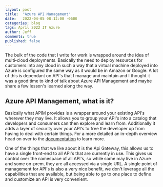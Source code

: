 ```yaml
---
layout: post
title:  "Azure API Management"
date:   2022-04-05 08:12:00 -0600
categories: blog
tags: April 2022 IT Azure
author: Jeff
comments: true
published: false
---
```

The bulk of the code that I write for work is wrapped around the idea of multi-cloud deployments. Basically the need to deploy resources for customers into any cloud in such a way that a virtual machine deployed into Azure is configured the same way as it would be in Amazon or Google. A lot of this is dependant on API's that I manage and maintain and I thought it was a good time to kind of talk about Azure API Management and maybe share a few lesson's learned along the way.

## Azure API Management, what is it?

Basically what APIM provides is a wrapper around your existing API's wherever they may live. It allows you to group your API's into a catalog that developers and consumers can then explore and learn from. Additionally it adds a layer of security over your API's to free the developer up from having to deal with certain things. For a more detailed an in-depth overview head on over to the [documentation](https://docs.microsoft.com/en-us/azure/api-management/api-management-key-concepts) to learn more.

One of the things that we like about it is the Api Gateway, this allows us to have a single front-end to all API's that are currently in use. This gives us control over the namespace of all API's, so while some may live in Azure and some on-prem, they are all accessed via a single URL. A single point of management for API's is also a very nice benefit, we don't leverage all the capabilities that are available, but being able to go to one place to define and customize an API is very convenient.
